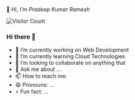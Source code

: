 👋 Hi, *I’m Pradeep Kumar Ramesh*

![Visitor Count](https://profile-counter.glitch.me/PradeepKumarRamesh/count.svg)




### Hi there 👋



- 🔭 I’m currently working on Web Development
- 🌱 I’m currently learning Cloud Technologies 
- 👯 I’m looking to collaborate on anything that 
- 💬 Ask me about ...
- 📫 How to reach me: 
- 😄 Pronouns: ...
- ⚡ Fun fact: ...

